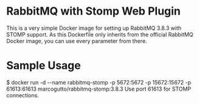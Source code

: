 # RabbitMQ with Stomp Web Plugin
This is a very simple Docker image for setting up RabbitMQ 3.8.3 with STOMP support. As this Dockerfile only inherits from the official RabbitMQ Docker image, you can use every parameter from there.

# Sample Usage
$ docker run -d --name rabbitmq-stomp -p 5672:5672 -p 15672:15672 -p 61613:61613 marcogutto/rabbitmq-stomp:3.8.3
Use port 61613 for STOMP connections.
